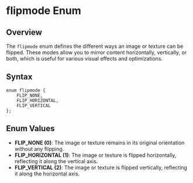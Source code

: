 # flipmode Enum

## Overview
The `flipmode` enum defines the different ways an image or texture can be flipped. These modes allow you to mirror content horizontally, vertically, or both, which is useful for various visual effects and optimizations.

## Syntax
```angelscript
enum flipmode {
    FLIP_NONE,
    FLIP_HORIZONTAL,
    FLIP_VERTICAL
};
```

## Enum Values
- **FLIP_NONE (0)**: The image or texture remains in its original orientation without any flipping.
- **FLIP_HORIZONTAL (1)**: The image or texture is flipped horizontally, reflecting it along the vertical axis.
- **FLIP_VERTICAL (2)**: The image or texture is flipped vertically, reflecting it along the horizontal axis.
